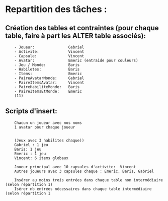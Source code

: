 # Repartition des tâches :

 ## Création des tables et contraintes (pour chaque table, faire à part les ALTER table associés): 
		- Joueur: 				Gabriel	
		- Activite:			    Vincent
		- Capsule:			    Vincent	
		- Avatar:				Emeric (entraide pour couleurs)
		- Jeu / Monde: 		    Baris	
		- Habiletes: 			Baris
		- Items:				Emeric
		- PaireAvatarMonde: 	Gabriel	
		- PaireItemsAvatar: 	Vincent
		- PaireHabiliteMonde:   Baris
		- PaireItemsEtMonde: 	Emeric
		(11)
		
  ## Scripts d'insert:
		Chacun un joueur avec nos noms
		1 avatar pour chaque joueur
		
		
		(Jeux avec 3 habilites chaque))
		Gabriel : 1 jeu
		Baris: 1 jeu
		Emeric : 1 jeu 
		Vincent: 6 items globaux
		
		Joueur principal avec 10 capsules d'activite:  Vincent
		Autres joueurs avec 3 capsules chaque : Emeric, Baris, Gabriel
		
		Insérer au moins trois entrées dans chaque table non intermédiaire (selon répartition 1)
		Isérer nb entrées nécessaires dans chaque table intermédiaire (selon répartition 1